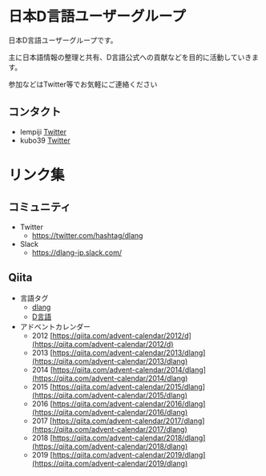 # 日本D言語ユーザーグループ

日本D言語ユーザーグループです。

主に日本語情報の整理と共有、D言語公式への貢献などを目的に活動していきます。

参加などはTwitter等でお気軽にご連絡ください

## コンタクト

- lempiji [Twitter](https://twitter.com/lempiji)
- kubo39  [Twitter](https://twitter.com/shitsyndrome)

# リンク集

## コミュニティ

- Twitter
    - https://twitter.com/hashtag/dlang
- Slack
    - https://dlang-jp.slack.com/

## Qiita

- 言語タグ
    - [dlang](https://qiita.com/tags/dlang)
    - [D言語](https://qiita.com/tags/d言語)
- アドベントカレンダー
    - 2012 [https://qiita.com/advent-calendar/2012/d](https://qiita.com/advent-calendar/2012/d)
    - 2013 [https://qiita.com/advent-calendar/2013/dlang](https://qiita.com/advent-calendar/2013/dlang)
    - 2014 [https://qiita.com/advent-calendar/2014/dlang](https://qiita.com/advent-calendar/2014/dlang)
    - 2015 [https://qiita.com/advent-calendar/2015/dlang](https://qiita.com/advent-calendar/2015/dlang)
    - 2016 [https://qiita.com/advent-calendar/2016/dlang](https://qiita.com/advent-calendar/2016/dlang)
    - 2017 [https://qiita.com/advent-calendar/2017/dlang](https://qiita.com/advent-calendar/2017/dlang)
    - 2018 [https://qiita.com/advent-calendar/2018/dlang](https://qiita.com/advent-calendar/2018/dlang)
    - 2019 [https://qiita.com/advent-calendar/2019/dlang](https://qiita.com/advent-calendar/2019/dlang)
